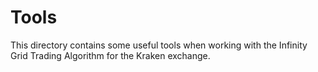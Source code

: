 # Tools

This directory contains some useful tools when working with the Infinity Grid
Trading Algorithm for the Kraken exchange.
